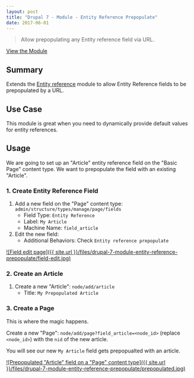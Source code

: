 ```yaml
---
layout: post
title: "Drupal 7 - Module - Entity Reference Prepopulate"
date: 2017-06-01
---
```

> Allow prepopulating any Entity reference field via URL.

[View the Module](https://www.drupal.org/project/entityreference_prepopulate)

## Summary

Extends the [Entity reference](https://www.drupal.org/project/entityreference)
module to allow Entity Reference fields to be prepopulated by a URL.

## Use Case

This module is great when you need to dynamically provide default values for
entity references.

## Usage

We are going to set up an "Article" entity reference field on the "Basic Page"
content type. We want to prepopulate the field with an existing "Article".

### 1. Create Entity Reference Field

1. Add a new field on the "Page" content type: `admin/structure/types/manage/page/fields`
    * Field Type: `Entity Reference`
    * Label: `My Article`
    * Machine Name: `field_article`
2. Edit the new field:
    * Additional Behaviors: Check `Entity reference prepopulate`
    
<a href="{{ site.url }}/files/drupal-7-module-entity-reference-prepopulate/field-edit.jpg">![Field edit page]({{ site.url }}/files/drupal-7-module-entity-reference-prepopulate/field-edit.jpg)</a>

### 2. Create an Article

1. Create a new "Article": `node/add/article`
    * Title: `My Prepopulated Article`

### 3. Create a Page

This is where the magic happens.

Create a new "Page": `node/add/page?field_article=<node_id>` (replace `<node_id>`)
with the `nid` of the new article.

You will see our new `My Article` field gets prepopualted with an article.

<a href="{{ site.url }}/files/drupal-7-module-entity-reference-prepopulate/prepopulated.jpg">![Prepopulated "Article" field on a "Page" content type]({{ site.url }}/files/drupal-7-module-entity-reference-prepopulate/prepopulated.jpg)</a>
